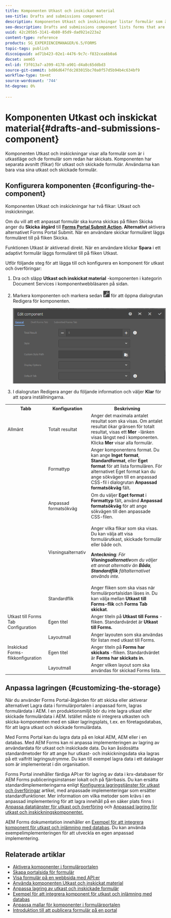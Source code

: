 ```yaml
---
title: Komponenten Utkast och inskickat material
seo-title: Drafts and submissions component
description: Komponenten Utkast och inskickningar listar formulär som är i utkastläge och som redan har skickats. Du kan anpassa komponentens utseende och stil.
seo-description: Drafts and submissions component lists forms that are in the draft state and are already submitted. You can customize appearance and style of the component.
uuid: 42c205b5-3141-4b80-85d9-dad921e223a2
content-type: reference
products: SG_EXPERIENCEMANAGER/6.5/FORMS
topic-tags: publish
discoiquuid: ad71b423-02e1-4476-9c7c-f832cea6b0a6
docset: aem65
exl-id: f3f013a7-a399-4178-a901-d4a8c65ddbd3
source-git-commit: bd86d647fdc203015bc70a0f57d5b94b4c634bf9
workflow-type: tm+mt
source-wordcount: '744'
ht-degree: 0%

---
```


# Komponenten Utkast och inskickat material{#drafts-and-submissions-component}

Komponenten Utkast och inskickningar visar alla formulär som är i utkastläge och de formulär som redan har skickats. Komponenten har separata avsnitt (flikar) för utkast och skickade formulär. Användarna kan bara visa sina utkast och skickade formulär.

## Konfigurera komponenten {#configuring-the-component}

Komponenten Utkast och inskickningar har två flikar: Utkast och inskickningar.

Om du vill att ett anpassat formulär ska kunna skickas på fliken Skicka anger du **Skicka åtgärd** till **[Forms Portal Submit Action](../../forms/using/configuring-submit-actions.md). Alternativt** aktivera alternativet Forms Portal Submit. När en användare skickar formuläret läggs formuläret till på fliken Skicka.

Funktionen Utkast är aktiverad direkt. När en användare klickar **Spara** i ett adaptivt formulär läggs formuläret till på fliken Utkast.

Utför följande steg för att lägga till och konfigurera en komponent för utkast och överföringar:

1. Dra och släpp **Utkast och inskickat material** -komponenten i kategorin Document Services i komponentwebbläsaren på sidan.
1. Markera komponenten och markera sedan ![settings_icon](assets/settings_icon.png) för att öppna dialogrutan Redigera för komponenten.

   ![Komponenten Utkast och inskickning](assets/drafts-submissions-edit.png)

1. I dialogrutan Redigera anger du följande information och väljer **Klar** för att spara inställningarna.

<table>
 <tbody>
  <tr>
   <th>Tabb</th>
   <th>Konfiguration</th>
   <th>Beskrivning</th>
  </tr>
  <tr>
   <td>Allmänt</td>
   <td>Totalt resultat</td>
   <td>Anger det maximala antalet resultat som ska visas. Om antalet resultat ökar gränsen för totalt resultat, visas ett <strong>Mer </strong>-länken visas längst ned i komponenten. Klicka <strong>Mer </strong>visar alla formulär. </td>
  </tr>
  <tr>
   <td> </td>
   <td>Formattyp</td>
   <td>Anger komponentens format. Du kan ange <strong>Inget format</strong>, <strong>Standardformat</strong>, eller <strong>Eget format</strong> för att lista formulären. För alternativet Eget format kan du ange sökvägen till en anpassad CSS-fil i dialogrutan <strong>Anpassad formatsökväg </strong>fält<strong>.</strong></td>
  </tr>
  <tr>
   <td> </td>
   <td>Anpassad formatsökväg</td>
   <td>Om du väljer <strong>Eget format</strong> i <strong>Formattyp</strong> fält, använd <strong>Anpassad formatsökväg</strong> för att ange sökvägen till den anpassade CSS-filen. </td>
  </tr>
  <tr>
   <td> </td>
   <td>Visningsalternativ</td>
   <td><p>Anger vilka flikar som ska visas. Du kan välja att visa formulärutkast, skickade formulär eller både och. </p> <p><strong>Anteckning</strong>:<em> För <strong>Visningsalternativ</strong>om du väljer ett annat alternativ än <strong>Båda</strong>, <strong>Standardflik</strong> fältalternativet används inte.</em></p> </td>
  </tr>
  <tr>
   <td> </td>
   <td>Standardflik</td>
   <td>Anger fliken som ska visas när formulärportalsidan läses in. Du kan välja mellan <strong>Utkast till Forms-flik</strong> och <strong>Forms Tab skickat</strong>.</td>
  </tr>
  <tr>
   <td>Utkast till Forms Tab Configuration</td>
   <td>Egen titel</td>
   <td>Anger titeln på <strong>Utkast till Forms</strong> -fliken. Standardvärdet är <strong>Utkast till Forms.</strong></td>
  </tr>
  <tr>
   <td> </td>
   <td>Layoutmall</td>
   <td>Anger layouten som ska användas för listan med utkast till Forms.</td>
  </tr>
  <tr>
   <td>Inskickad Forms-flikkonfiguration</td>
   <td>Egen titel </td>
   <td>Anger titeln på <strong>Forms har skickats </strong>-fliken. Standardvärdet är <strong>Forms har skickats in.</strong></td>
  </tr>
  <tr>
   <td> </td>
   <td>Layoutmall</td>
   <td>Anger vilken layout som ska användas för skickad Forms<strong> </strong>lista. </td>
  </tr>
 </tbody>
</table>

## Anpassa lagringen {#customizing-the-storage}

När du använder Forms Portal-åtgärden för att skicka eller aktiverar alternativet Lagra data i formulärportalen i anpassad form, lagras formulärdata i AEM. I en produktionsmiljö bör du inte lagra utkast eller skickade formulärdata i AEM. Istället måste ni integrera utkasten och skicka-komponenten med en säker lagringsplats, t.ex. en företagsdatabas, för att lagra utkast och skickade formulärdata.

Med Forms Portal kan du lagra data på en lokal AEM, AEM eller i en databas. Med AEM Forms kan ni anpassa implementeringen av lagring av användardata för utkast och inskickade data. Du kan åsidosätta standardmetoder för att ange hur utkast- och inskickningsdata ska lagras på ett valfritt lagringsutrymme. Du kan till exempel lagra data i ett datalager som är implementerat i din organisation.

Forms Portal innehåller färdiga API:er för lagring av data i krx-databaser för AEM Forms publiceringsinstanser lokalt och på fjärrbasis. Du kan ersätta standardimplementeringarna enligt [Konfigurera lagringstjänster för utkast och överföringar](/help/forms/using/configuring-draft-submission-storage.md) artikel, med anpassade implementeringar som ersätter standardfunktioner. Mer information om vilka metoder som krävs i en anpassad implementering för att lagra innehåll på en säker plats finns i [Anpassa datatjänster för utkast och överföring](/help/forms/using/custom-draft-submission-data-services.md) och [Anpassad lagring för utkast och inskickningskomponenter.](/help/forms/using/adding-custom-storage-provider-forms.md)

AEM Forms dokumentation innehåller en [Exempel för att integrera komponent för utkast och inlämning med databas](integrate-draft-submission-database.md). Du kan använda exempelimplementeringen för att utveckla en egen anpassad implementering.

## Relaterade artiklar

* [Aktivera komponenter i formulärportalen](/help/forms/using/enabling-forms-portal-components.md)
* [Skapa portalsida för formulär](/help/forms/using/creating-form-portal-page.md)
* [Visa formulär på en webbsida med API:er](/help/forms/using/listing-forms-webpage-using-apis.md)
* [Använda komponenten Utkast och inskickat material](/help/forms/using/draft-submission-component.md)
* [Anpassa lagring av utkast och inskickade formulär](/help/forms/using/draft-submission-component.md)
* [Exempel för att integrera komponent för utkast och inlämning med databas](/help/forms/using/integrate-draft-submission-database.md)
* [Anpassa mallar för komponenter i formulärportalen](/help/forms/using/customizing-templates-forms-portal-components.md)
* [Introduktion till att publicera formulär på en portal](/help/forms/using/introduction-publishing-forms.md)
